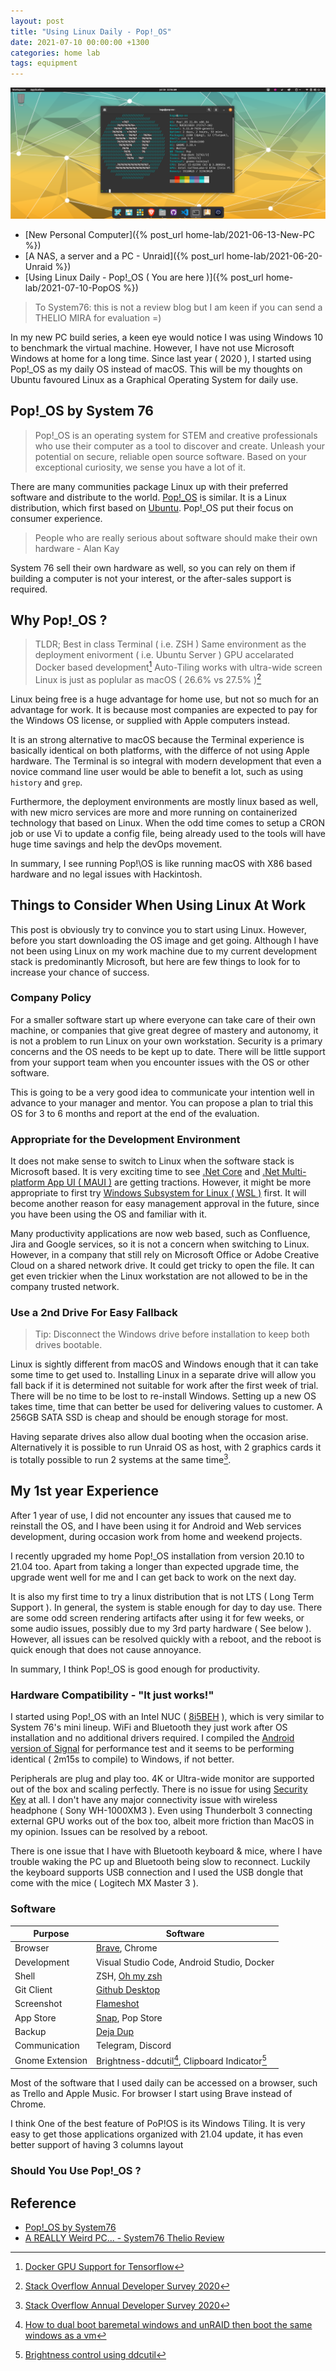 ```yaml
---
layout: post
title: "Using Linux Daily - Pop!_OS"
date: 2021-07-10 00:00:00 +1300
categories: home lab
tags: equipment
---
```


![Pop!_0S Desktop](/assets/homelab/pop-os.png)

- [New Personal Computer]({% post_url home-lab/2021-06-13-New-PC %})
- [A NAS, a server and a PC - Unraid]({% post_url home-lab/2021-06-20-Unraid %})
- [Using Linux Daily - Pop!_OS ( You are here )]({% post_url home-lab/2021-07-10-PopOS %})

> To System76: this is not a review blog but I am keen if you can send a THELIO MIRA for evaluation =)

In my new PC build series, a keen eye would notice I was using Windows 10 to benchmark the virtual machine. However, I have not use Microsoft Windows at home for a long time. Since last year ( 2020 ), I started using Pop!\_OS as my daily OS instead of macOS. This will be my thoughts on Ubuntu favoured Linux as a Graphical Operating System for daily use.

## Pop!\_OS by System 76

> Pop!\_OS is an operating system for STEM and creative professionals who use their computer as a tool to discover and create. Unleash your potential on secure, reliable open source software. Based on your exceptional curiosity, we sense you have a lot of it.

There are many communities package Linux up with their preferred software and distribute to the world. [Pop!\_OS](https://pop.system76.com/) is similar. It is a Linux distribution, which first based on [Ubuntu](https://ubuntu.com/). Pop!\_OS put their focus on consumer experience.

> People who are really serious about software should make their own hardware - Alan Kay

System 76 sell their own hardware as well, so you can rely on them if building a computer is not your interest, or the after-sales support is required.

## Why Pop!\_OS ?

> TLDR;
> Best in class Terminal ( i.e. ZSH )
> Same environment as the deployment enivorment ( i.e. Ubuntu Server ) 
> GPU accelarated Docker based development[^1]
> Auto-Tiling works with ultra-wide screen
> Linux is just as poplular as macOS ( 26.6% vs 27.5% )[^2]

Linux being free is a huge advantage for home use, but not so much for an advantage for work. It is because most companies are expected to pay for the Windows OS license, or supplied with Apple computers instead.

It is an strong alternative to macOS because the Terminal experience is basically identical on both platforms, with the differce of not using Apple hardware. The Terminal is so integral with modern development that even a novice command line user would be able to benefit a lot, such as using `history` and `grep`.

Furthermore, the deployment environments are mostly linux based as well, with new micro services are more and more running on containerized technology that based on Linux. When the odd time comes to setup a CRON job or use Vi to update a config file, being already used to the tools will have huge time savings and help the devOps movement.

In summary, I see running Pop!\OS is like running macOS with X86 based hardware and no legal issues with Hackintosh.

## Things to Consider When Using Linux At Work

This post is obviously try to convince you to start using Linux. However, before you start downloading the OS image and get going. Although I have not been using Linux on my work machine due to my current development stack is predominantly Microsoft, but here are few things to look for to increase your chance of success.

### Company Policy

For a smaller software start up where everyone can take care of their own machine, or companies that give great degree of mastery and autonomy, it is not a problem to run Linux on your own workstation. Security is a primary concerns and the OS needs to be kept up to date. There will be little support from your support team when you encounter issues with the OS or other software.

This is going to be a very good idea to communicate your intention well in advance to your manager and mentor. You can propose a plan to trial this OS for 3 to 6 months and report at the end of the evaluation.

### Appropriate for the Development Environment

It does not make sense to switch to Linux when the software stack is Microsoft based. It is very exciting time to see [.Net Core](https://dotnet.microsoft.com/download) and [.Net Multi-platform App UI ( MAUI )](https://devblogs.microsoft.com/dotnet/introducing-net-multi-platform-app-ui/) are getting tractions. However, it might be more appropriate to first try [Windows Subsystem for Linux ( WSL )](https://docs.microsoft.com/en-us/windows/wsl/install-win10) first. It will become another reason for easy management approval in the future, since you have been using the OS and familiar with it.

Many productivity applications are now web based, such as Confluence, Jira and Google services, so it is not a concern when switching to Linux. However, in a company that still rely on Microsoft Office or Adobe Creative Cloud on a shared network drive. It could get tricky to open the file. It can get even trickier when the Linux workstation are not allowed to be in the company trusted network.

### Use a 2nd Drive For Easy Fallback

> Tip: Disconnect the Windows drive before installation to keep both drives bootable.

Linux is sightly different from macOS and Windows enough that it can take some time to get used to. Installing Linux in a separate drive will allow you fall back if it is determined not suitable for work after the first week of trial. There will be no time to be lost to re-install Windows. Setting up a new OS takes time, time that can better be used for delivering values to customer. A 256GB SATA SSD is cheap and should be enough storage for most.

Having separate drives also allow dual booting when the occasion arise. Alternatively it is possible to run Unraid OS as host, with 2 graphics cards it is totally possible to run 2 systems at the same time[^2].

## My 1st year Experience

After 1 year of use, I did not encounter any issues that caused me to reinstall the OS, and I have been using it for Android and Web services development, during occasion work from home and weekend projects.

I recently upgraded my home Pop!\_OS installation from version 20.10 to 21.04 too. Apart from taking a longer than expected upgrade time, the upgrade went well for me and I can get back to work on the next day.

It is also my first time to try a linux distribution that is not LTS ( Long Term Support ). In general, the system is stable enough for day to day use. There are some odd screen rendering artifacts after using it for few weeks, or some audio issues, possibly due to my 3rd party hardware ( See below ). However, all issues can be resolved quickly with a reboot, and the reboot is quick enough that does not cause annoyance.

In summary, I think Pop!\_OS is good enough for productivity.

### Hardware Compatibility - "It just works!"

I started using Pop!\_OS with an Intel NUC ( [8i5BEH](https://ark.intel.com/content/www/us/en/ark/products/126148/intel-nuc-kit-nuc8i5beh.html) ), which is very similar to System 76's mini lineup. WiFi and Bluetooth they just work after OS installation and no additional drivers required. I compiled the [Android version of Signal](https://github.com/signalapp/Signal-Android) for performance test and it seems to be performing identical ( 2m15s to compile) to Windows, if not better.

Peripherals are plug and play too. 4K or Ultra-wide monitor are supported out of the box and scaling perfectly. There is no issue for using [Security Key](https://www.yubico.com/) at all. I don't have any major connectivity issue with wireless headphone ( Sony WH-1000XM3 ). Even using Thunderbolt 3 connecting external GPU works out of the box too, albeit more friction than MacOS in my opinion. Issues can be resolved by a reboot.

There is one issue that I have with Bluetooth keyboard & mice, where I have trouble waking the PC up and Bluetooth being slow to reconnect. Luckily the keyboard supports USB connection and I used the USB dongle that come with the mice ( Logitech MX Master 3 ).

### Software

| Purpose         | Software                                                |
| --------------- | ------------------------------------------------------- |
| Browser         | [Brave](https://brave.com/), Chrome                     |
| Development     | Visual Studio Code, Android Studio, Docker              |
| Shell           | ZSH, [Oh my zsh](https://github.com/ohmyzsh/ohmyzsh)    |
| Git Client      | [Github Desktop](https://github.com/shiftkey/desktop)   |
| Screenshot      | [Flameshot](https://github.com/flameshot-org/flameshot) |
| App Store       | [Snap](https://snapcraft.io/store), Pop Store           |
| Backup          | [Deja Dup](https://wiki.gnome.org/Apps/DejaDup)         |
| Communication   | Telegram, Discord                                       |
| Gnome Extension | Brightness-ddcutil[^3], Clipboard Indicator[^4]         |

Most of the software that I used daily can be accessed on a browser, such as Trello and Apple Music. For browser I start using Brave instead of Chrome.

I think One of the best feature of PoP!OS is its Windows Tiling. It is very easy to get those applications organized
with 21.04 update, it has even better support of having 3 columns layout

### Should You Use Pop!_OS ?




## Reference

- [Pop!\_OS by System76](https://pop.system76.com/)
- [A REALLY Weird PC... - System76 Thelio Review](https://youtu.be/JTN1c1j6V1s)

[^1]: [Docker GPU Support for Tensorflow](https://www.tensorflow.org/install/docker)
[^2]: [Stack Overflow Annual Developer Survey 2020](https://insights.stackoverflow.com/survey/2020#technology-collaboration-tools-all-respondents)
[^3]: [How to dual boot baremetal windows and unRAID then boot the same windows as a vm](https://www.youtube.com/watch?v=fnIn6GnA87c)
[^4]: [Brightness control using ddcutil](https://extensions.gnome.org/extension/2645/brightness-control-using-ddcutil/)
[^5]: [Clipboard Indicator by Tudmotu](https://extensions.gnome.org/extension/779/clipboard-indicator/)
